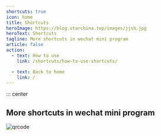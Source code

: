 ```yaml
---
shortcuts: true
icon: home
title: Shortcuts
heroImage: https://blog.starchina.top/images/jjsh.jpg
heroText: Shortcuts
tagline: More shortcuts in wechat mini program
article: false
action:
  - text: How to use
    link: /shortcuts/how-to-use-shortcuts/

  - text: Back to home
    link: /
---
```


::: center

## More shortcuts in wechat mini program

![qrcode](https://blog.starchina.top/images/jjsh.jpg)

